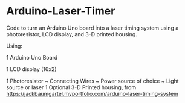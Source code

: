 # Arduino-Laser-Timer
Code to turn an Arduino Uno board into a laser timing system using a photoresistor, LCD display, and 3-D printed housing.

Using:

1 Arduino Uno Board

1 LCD display (16x2)

1 Photoresistor
~ Connecting Wires
~ Power source of choice
~ Light source or laser
1 Optional 3-D Printed housing, from https://jackbaumgartel.myportfolio.com/arduino-laser-timing-system

